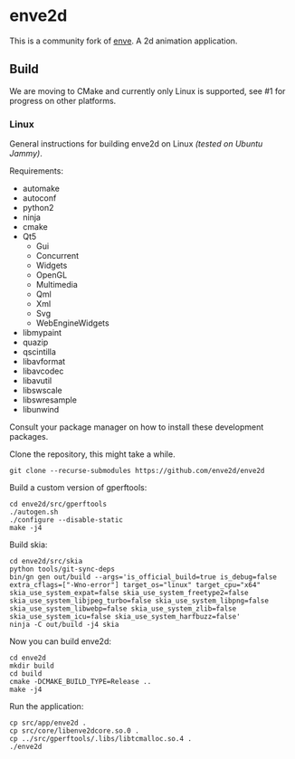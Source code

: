 # enve2d

This is a community fork of [enve](https://github.com/MaurycyLiebner/enve). A 2d animation application.

## Build

We are moving to CMake and currently only Linux is supported, see #1 for progress on other platforms.

### Linux

General instructions for building enve2d on Linux *(tested on Ubuntu Jammy)*.

Requirements:

* automake
* autoconf
* python2
* ninja
* cmake
* Qt5
    * Gui
    * Concurrent
    * Widgets
    * OpenGL
    * Multimedia
    * Qml
    * Xml
    * Svg
    * WebEngineWidgets
* libmypaint
* quazip
* qscintilla
* libavformat
* libavcodec
* libavutil
* libswscale
* libswresample
* libunwind

Consult your package manager on how to install these development packages.

Clone the repository, this might take a while.

```
git clone --recurse-submodules https://github.com/enve2d/enve2d
```

Build a custom version of gperftools:

```
cd enve2d/src/gperftools
./autogen.sh
./configure --disable-static
make -j4
```

Build skia:

```
cd enve2d/src/skia
python tools/git-sync-deps
bin/gn gen out/build --args='is_official_build=true is_debug=false extra_cflags=["-Wno-error"] target_os="linux" target_cpu="x64" skia_use_system_expat=false skia_use_system_freetype2=false skia_use_system_libjpeg_turbo=false skia_use_system_libpng=false skia_use_system_libwebp=false skia_use_system_zlib=false skia_use_system_icu=false skia_use_system_harfbuzz=false'
ninja -C out/build -j4 skia
```

Now you can build enve2d:

```
cd enve2d
mkdir build
cd build
cmake -DCMAKE_BUILD_TYPE=Release ..
make -j4
```

Run the application:

```
cp src/app/enve2d .
cp src/core/libenve2dcore.so.0 .
cp ../src/gperftools/.libs/libtcmalloc.so.4 .
./enve2d
```
